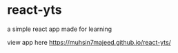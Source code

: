 # react-yts

a simple react app made for learning 

view app here
https://muhsin7majeed.github.io/react-yts/
